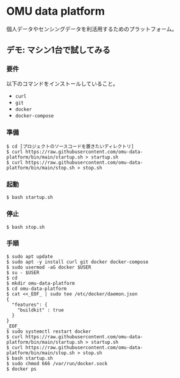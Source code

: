 # OMU data platform
個人データやセンシングデータを利活用するためのプラットフォーム。

## デモ: マシン1台で試してみる
### 要件
以下のコマンドをインストールしていること。
- `curl`
- `git`
- `docker`
- `docker-compose`

### 準備
```
$ cd [プロジェクトのソースコードを置きたいディレクトリ]
$ curl https://raw.githubusercontent.com/omu-data-platform/bin/main/startup.sh > startup.sh
$ curl https://raw.githubusercontent.com/omu-data-platform/bin/main/stop.sh > stop.sh
```
<!-- $ curl https://raw.githubusercontent.com/omu-data-platform/bin/main/init.sh > init.sh -->

<!-- ### 初回起動
```
$ bash startup.sh
$ bash init.sh
```

### 以降の起動
-->

### 起動
```
$ bash startup.sh
```

### 停止
```
$ bash stop.sh
```

### 手順
```
$ sudo apt update
$ sudo apt -y install curl git docker docker-compose
$ sudo usermod -aG docker $USER
$ su - $USER
$ cd
$ mkdir omu-data-platform
$ cd omu-data-platform
$ cat <<_EOF_ | sudo tee /etc/docker/daemon.json
{
  "features": {
    "buildkit" : true
  }
}
_EOF_
$ sudo systemctl restart docker
$ curl https://raw.githubusercontent.com/omu-data-platform/bin/main/startup.sh > startup.sh
$ curl https://raw.githubusercontent.com/omu-data-platform/bin/main/stop.sh > stop.sh
$ bash startup.sh
$ sudo chmod 666 /var/run/docker.sock
$ docker ps
```